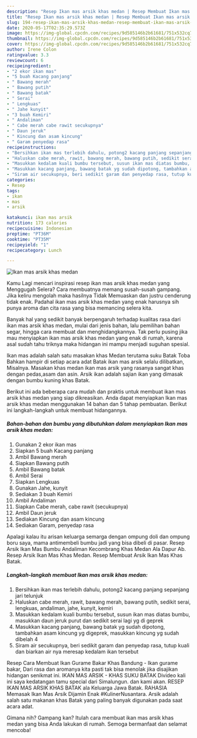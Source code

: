 ```yaml
---
description: "Resep Ikan mas arsik khas medan | Resep Membuat Ikan mas arsik khas medan Yang Enak dan Simpel"
title: "Resep Ikan mas arsik khas medan | Resep Membuat Ikan mas arsik khas medan Yang Enak dan Simpel"
slug: 194-resep-ikan-mas-arsik-khas-medan-resep-membuat-ikan-mas-arsik-khas-medan-yang-enak-dan-simpel
date: 2020-05-17T02:35:29.573Z
image: https://img-global.cpcdn.com/recipes/9d585146b2b61681/751x532cq70/ikan-mas-arsik-khas-medan-foto-resep-utama.jpg
thumbnail: https://img-global.cpcdn.com/recipes/9d585146b2b61681/751x532cq70/ikan-mas-arsik-khas-medan-foto-resep-utama.jpg
cover: https://img-global.cpcdn.com/recipes/9d585146b2b61681/751x532cq70/ikan-mas-arsik-khas-medan-foto-resep-utama.jpg
author: Irene Colon
ratingvalue: 3.3
reviewcount: 6
recipeingredient:
- "2 ekor ikan mas"
- "5 buah Kacang panjang"
- " Bawang merah"
- " Bawang putih"
- " Bawang batak"
- " Serai"
- " Lengkuas"
- " Jahe kunyit"
- "3 buah Kemiri"
- " Andaliman"
- " Cabe merah cabe rawit secukupnya"
- " Daun jeruk"
- " Kincung dan asam kincung"
- " Garam penyedap rasa"
recipeinstructions:
- "Bersihkan ikan mas terlebih dahulu, potong2 kacang panjang sepanjang jari telunjuk"
- "Haluskan cabe merah, rawit, bawang merah, bawang putih, sedikit serai, lengkuas, andaliman, jahe, kunyit, kemiri"
- "Masukkan kedalam kuali bumbu tersebut, susun ikan mas diatas bumbu, masukkan daun jeruk purut dan sedikit serai lagi yg di geprek"
- "Masukkan kacang panjang, bawang batak yg sudah dipotong, tambahkan asam kincung yg digeprek, masukkan kincung yg sudah dibelah 4"
- "Siram air secukupnya, beri sedikit garam dan penyedap rasa, tutup kuali dan biarkan air nya meresap kedalam ikan tersebut"
categories:
- Resep
tags:
- ikan
- mas
- arsik

katakunci: ikan mas arsik 
nutrition: 173 calories
recipecuisine: Indonesian
preptime: "PT36M"
cooktime: "PT35M"
recipeyield: "1"
recipecategory: Lunch

---
```



![Ikan mas arsik khas medan](https://img-global.cpcdn.com/recipes/9d585146b2b61681/751x532cq70/ikan-mas-arsik-khas-medan-foto-resep-utama.jpg)

Kamu Lagi mencari inspirasi resep ikan mas arsik khas medan yang Menggugah Selera? Cara membuatnya memang susah-susah gampang. Jika keliru mengolah maka hasilnya Tidak Memuaskan dan justru cenderung tidak enak. Padahal ikan mas arsik khas medan yang enak harusnya sih punya aroma dan cita rasa yang bisa memancing selera kita.

Banyak hal yang sedikit banyak berpengaruh terhadap kualitas rasa dari ikan mas arsik khas medan, mulai dari jenis bahan, lalu pemilihan bahan segar, hingga cara membuat dan menghidangkannya. Tak perlu pusing jika mau menyiapkan ikan mas arsik khas medan yang enak di rumah, karena asal sudah tahu triknya maka hidangan ini mampu menjadi suguhan spesial.

Ikan mas adalah salah satu masakan khas Medan terutama suku Batak Toba Bahkan hampir di setiap acara adat Batak ikan mas arsik selalu dilibatkan, Misalnya. Masakan khas medan ikan mas arsik yang rasanya sangat khas dengan pedas,asam dan asin. Arsik ikan adalah sajian ikan yang dimasak dengan bumbu kuning khas Batak.


Berikut ini ada beberapa cara mudah dan praktis untuk membuat ikan mas arsik khas medan yang siap dikreasikan. Anda dapat menyiapkan Ikan mas arsik khas medan menggunakan 14 bahan dan 5 tahap pembuatan. Berikut ini langkah-langkah untuk membuat hidangannya.

<!--inarticleads1-->

##### Bahan-bahan dan bumbu yang dibutuhkan dalam menyiapkan Ikan mas arsik khas medan:

1. Gunakan 2 ekor ikan mas
1. Siapkan 5 buah Kacang panjang
1. Ambil  Bawang merah
1. Siapkan  Bawang putih
1. Ambil  Bawang batak
1. Ambil  Serai
1. Siapkan  Lengkuas
1. Gunakan  Jahe, kunyit
1. Sediakan 3 buah Kemiri
1. Ambil  Andaliman
1. Siapkan  Cabe merah, cabe rawit (secukupnya)
1. Ambil  Daun jeruk
1. Sediakan  Kincung dan asam kincung
1. Sediakan  Garam, penyedap rasa


Apalagi kalau itu arisan keluarga semarga dengan ompung doli dan ompung boru saya, mama antimembeli bumbu jadi yang bisa dibeli di pasar. Resep Arsik Ikan Mas Bumbu Andaliman Kecombrang Khas Medan Ala Dapur Ab. Resep Arsik Ikan Mas Khas Medan. Resep Membuat Arsik Ikan Mas Khas Batak. 

<!--inarticleads2-->

##### Langkah-langkah membuat Ikan mas arsik khas medan:

1. Bersihkan ikan mas terlebih dahulu, potong2 kacang panjang sepanjang jari telunjuk
1. Haluskan cabe merah, rawit, bawang merah, bawang putih, sedikit serai, lengkuas, andaliman, jahe, kunyit, kemiri
1. Masukkan kedalam kuali bumbu tersebut, susun ikan mas diatas bumbu, masukkan daun jeruk purut dan sedikit serai lagi yg di geprek
1. Masukkan kacang panjang, bawang batak yg sudah dipotong, tambahkan asam kincung yg digeprek, masukkan kincung yg sudah dibelah 4
1. Siram air secukupnya, beri sedikit garam dan penyedap rasa, tutup kuali dan biarkan air nya meresap kedalam ikan tersebut


Resep Cara Membuat Ikan Gurame Bakar Khas Bandung - Ikan gurame bakar, Dari rasa dan aromanya kita pasti tak bisa menolak jika disajikan hidangan senikmat ini. IKAN MAS ARSIK - KHAS SUKU BATAK Divideo kali ini saya kedatangan tamu special dari Simalungun. dan kami akan. RESEP IKAN MAS ARSIK KHAS BATAK ala Keluarga Jawa Batak. RAHASIA Memasak Ikan Mas Arsik Dijamin Enak #KulinerNusantara. Arsik adalah salah satu makanan khas Batak yang paling banyak digunakan pada saat acara adat. 

Gimana nih? Gampang kan? Itulah cara membuat ikan mas arsik khas medan yang bisa Anda lakukan di rumah. Semoga bermanfaat dan selamat mencoba!
